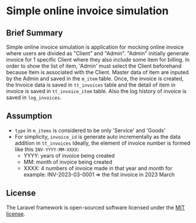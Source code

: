 # Simple online invoice simulation

## Brief Summary
Simple online invoice simulation is application for mocking online invoice where users are divided as "Client" and "Admin". "Admin" initially generate invoice for 1 specific Client where they also include some item for billing. In order to show the list of item, 'Admin' must select the Client beforehand because Item is associated with the Client. Master data of item are inputed by the Admin and saved in the `m_item` table. Once, the invoice is created, the Invoice data is saved in `tt_invoices` table and the detail of item in invoice is saved in `tt_invoice_item` table. Also the log history of invoice is saved in `log_invoices`.



## Assumption

- `type` in `m_items` is considered to be only 'Service' and 'Goods'
- For simplicity, `invoice_id` is generate auto incrementally as the data addition in `tt_invoices`
  Ideally, the element of invoice number is formed like this `INV-YYYY-MM-XXXX`:
    - YYYY: years of invoice being created
    - MM: month of invoice being created
    - XXXX: 4 numbers of invoice made in that year and month
  for example: INV-2023-03-0001  => the fist invoice in 2023 March



## License

The Laravel framework is open-sourced software licensed under the [MIT license](https://opensource.org/licenses/MIT).
